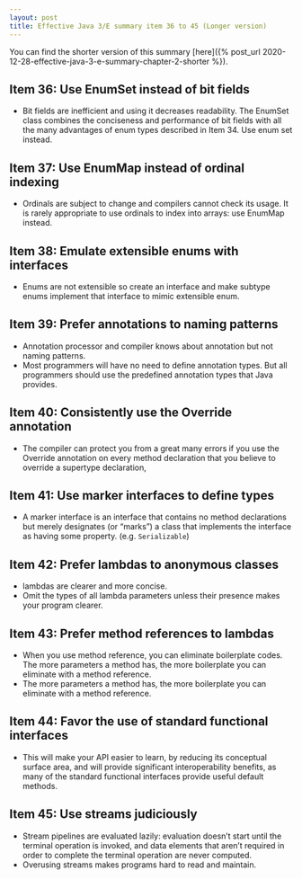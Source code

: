```yaml
---
layout: post
title: Effective Java 3/E summary item 36 to 45 (Longer version)
---
```


You can find the shorter version of this summary [here]({% post_url 2020-12-28-effective-java-3-e-summary-chapter-2-shorter %}).

## Item 36: Use EnumSet instead of bit fields

* Bit fields are inefficient and using it decreases readability. The EnumSet class combines the conciseness and performance of bit fields with all the many advantages of enum types described in Item 34. Use enum set instead.

## Item 37: Use EnumMap instead of ordinal indexing

* Ordinals are subject to change and compilers cannot check its usage. It is rarely appropriate to use ordinals to index into arrays: use EnumMap instead.

## Item 38: Emulate extensible enums with interfaces

* Enums are not extensible so create an interface and make subtype enums implement that interface to mimic extensible enum. 

## Item 39: Prefer annotations to naming patterns

* Annotation processor and compiler knows about annotation but not naming patterns.
* Most programmers will have no need to define annotation types. But all programmers should use the predefined annotation types that Java provides.

## Item 40: Consistently use the Override annotation

* The compiler can protect you from a great many errors if you use the Override annotation on every method declaration that you believe to override a supertype declaration,

## Item 41: Use marker interfaces to define types

* A marker interface is an interface that contains no method declarations but merely designates (or “marks”) a class that implements the interface as having some property. (e.g. `Serializable`)

## Item 42: Prefer lambdas to anonymous classes

* lambdas are clearer and more concise.
* Omit the types of all lambda parameters unless their presence makes your program clearer.

## Item 43: Prefer method references to lambdas

* When you use method reference, you can eliminate boilerplate codes. The more parameters a method has, the more boilerplate you can eliminate with a method reference.
* The more parameters a method has, the more boilerplate you can eliminate with a method reference.

## Item 44: Favor the use of standard functional interfaces

* This will make your API easier to learn, by reducing its conceptual surface area, and will provide significant interoperability benefits, as many of the standard functional interfaces provide useful default methods.

## Item 45: Use streams judiciously

* Stream pipelines are evaluated lazily: evaluation doesn’t start until the terminal operation is invoked, and data elements that aren’t required in order to complete the terminal operation are never computed.
* Overusing streams makes programs hard to read and maintain.